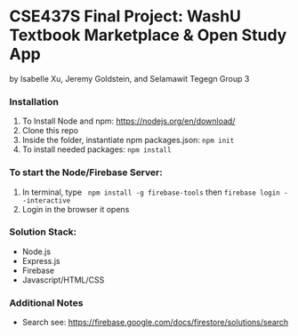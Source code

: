 # CSE437S Final Project: WashU Textbook Marketplace & Open Study App

by Isabelle Xu, Jeremy Goldstein, and Selamawit Tegegn
Group 3

### Installation
1. To Install Node and npm: https://nodejs.org/en/download/
2. Clone this repo
3. Inside the folder, instantiate npm packages.json: `npm init`
4. To install needed packages: `npm install`

### To start the Node/Firebase Server:
 1. In terminal, type
 ` npm install -g firebase-tools` then `firebase login --interactive`
 2. Login in the browser it opens

### Solution Stack:
- Node.js
- Express.js
- Firebase
- Javascript/HTML/CSS

### Additional Notes
- Search see: https://firebase.google.com/docs/firestore/solutions/search
